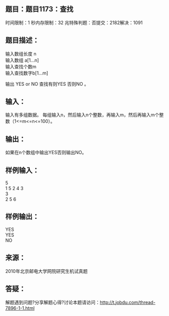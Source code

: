 题目：题目1173：查找
-----------
时间限制：1 秒内存限制：32 兆特殊判题：否提交：2182解决：1091

题目描述：
-----------
输入数组长度 n   
输入数组      a[1...n]   
输入查找个数m   
输入查找数字b[1...m]   
 
输出 YES or NO  查找有则YES 否则NO 。

输入：
-----------
输入有多组数据。
每组输入n，然后输入n个整数，再输入m，然后再输入m个整数（1<=m<=n<=100）。

输出：
-----------
如果在n个数组中输出YES否则输出NO。

样例输入：
-----------
5  
1 5 2 4 3  
3  
2 5 6  

样例输出：
-----------
YES  
YES  
NO

来源：
-----------
2010年北京邮电大学网院研究生机试真题

答疑：
-----------
解题遇到问题?分享解题心得?讨论本题请访问：http://t.jobdu.com/thread-7896-1-1.html
